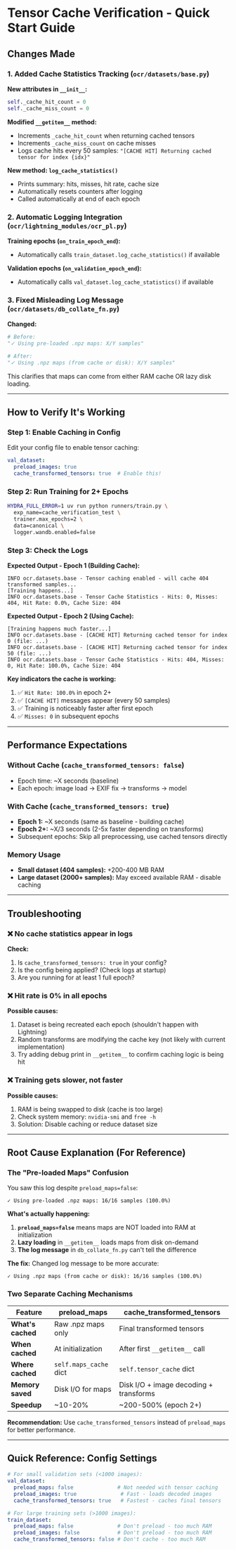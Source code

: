 # Tensor Cache Verification - Quick Start Guide

## Changes Made

### 1. Added Cache Statistics Tracking (`ocr/datasets/base.py`)

**New attributes in `__init__`:**
```python
self._cache_hit_count = 0
self._cache_miss_count = 0
```

**Modified `__getitem__` method:**
- Increments `_cache_hit_count` when returning cached tensors
- Increments `_cache_miss_count` on cache misses
- Logs cache hits every 50 samples: `"[CACHE HIT] Returning cached tensor for index {idx}"`

**New method: `log_cache_statistics()`**
- Prints summary: hits, misses, hit rate, cache size
- Automatically resets counters after logging
- Called automatically at end of each epoch

### 2. Automatic Logging Integration (`ocr/lightning_modules/ocr_pl.py`)

**Training epochs (`on_train_epoch_end`):**
- Automatically calls `train_dataset.log_cache_statistics()` if available

**Validation epochs (`on_validation_epoch_end`):**
- Automatically calls `val_dataset.log_cache_statistics()` if available

### 3. Fixed Misleading Log Message (`ocr/datasets/db_collate_fn.py`)

**Changed:**
```python
# Before:
"✓ Using pre-loaded .npz maps: X/Y samples"

# After:
"✓ Using .npz maps (from cache or disk): X/Y samples"
```

This clarifies that maps can come from either RAM cache OR lazy disk loading.

---

## How to Verify It's Working

### Step 1: Enable Caching in Config

Edit your config file to enable tensor caching:
```yaml
val_dataset:
  preload_images: true
  cache_transformed_tensors: true  # Enable this!
```

### Step 2: Run Training for 2+ Epochs

```bash
HYDRA_FULL_ERROR=1 uv run python runners/train.py \
  exp_name=cache_verification_test \
  trainer.max_epochs=2 \
  data=canonical \
  logger.wandb.enabled=false
```

### Step 3: Check the Logs

**Expected Output - Epoch 1 (Building Cache):**
```log
INFO ocr.datasets.base - Tensor caching enabled - will cache 404 transformed samples...
[Training happens...]
INFO ocr.datasets.base - Tensor Cache Statistics - Hits: 0, Misses: 404, Hit Rate: 0.0%, Cache Size: 404
```

**Expected Output - Epoch 2 (Using Cache):**
```log
[Training happens much faster...]
INFO ocr.datasets.base - [CACHE HIT] Returning cached tensor for index 0 (file: ...)
INFO ocr.datasets.base - [CACHE HIT] Returning cached tensor for index 50 (file: ...)
INFO ocr.datasets.base - Tensor Cache Statistics - Hits: 404, Misses: 0, Hit Rate: 100.0%, Cache Size: 404
```

**Key indicators the cache is working:**
1. ✅ `Hit Rate: 100.0%` in epoch 2+
2. ✅ `[CACHE HIT]` messages appear (every 50 samples)
3. ✅ Training is noticeably faster after first epoch
4. ✅ `Misses: 0` in subsequent epochs

---

## Performance Expectations

### Without Cache (`cache_transformed_tensors: false`)
- Epoch time: ~X seconds (baseline)
- Each epoch: image load → EXIF fix → transforms → model

### With Cache (`cache_transformed_tensors: true`)
- **Epoch 1:** ~X seconds (same as baseline - building cache)
- **Epoch 2+:** ~X/3 seconds (2-5x faster depending on transforms)
- Subsequent epochs: Skip all preprocessing, use cached tensors directly

### Memory Usage
- **Small dataset (404 samples):** +200-400 MB RAM
- **Large dataset (2000+ samples):** May exceed available RAM - disable caching

---

## Troubleshooting

### ❌ No cache statistics appear in logs

**Check:**
1. Is `cache_transformed_tensors: true` in your config?
2. Is the config being applied? (Check logs at startup)
3. Are you running for at least 1 full epoch?

### ❌ Hit rate is 0% in all epochs

**Possible causes:**
1. Dataset is being recreated each epoch (shouldn't happen with Lightning)
2. Random transforms are modifying the cache key (not likely with current implementation)
3. Try adding debug print in `__getitem__` to confirm caching logic is being hit

### ❌ Training gets slower, not faster

**Possible causes:**
1. RAM is being swapped to disk (cache is too large)
2. Check system memory: `nvidia-smi` and `free -h`
3. Solution: Disable caching or reduce dataset size

---

## Root Cause Explanation (For Reference)

### The "Pre-loaded Maps" Confusion

You saw this log despite `preload_maps=false`:
```
✓ Using pre-loaded .npz maps: 16/16 samples (100.0%)
```

**What's actually happening:**

1. **`preload_maps=false`** means maps are NOT loaded into RAM at initialization
2. **Lazy loading** in `__getitem__` loads maps from disk on-demand
3. **The log message** in `db_collate_fn.py` can't tell the difference

**The fix:** Changed log message to be more accurate:
```
✓ Using .npz maps (from cache or disk): 16/16 samples (100.0%)
```

### Two Separate Caching Mechanisms

| Feature | preload_maps | cache_transformed_tensors |
|---------|--------------|---------------------------|
| **What's cached** | Raw .npz maps only | Final transformed tensors |
| **When cached** | At initialization | After first `__getitem__` call |
| **Where cached** | `self.maps_cache` dict | `self.tensor_cache` dict |
| **Memory saved** | Disk I/O for maps | Disk I/O + image decoding + transforms |
| **Speedup** | ~10-20% | ~200-500% (epoch 2+) |

**Recommendation:** Use `cache_transformed_tensors` instead of `preload_maps` for better performance.

---

## Quick Reference: Config Settings

```yaml
# For small validation sets (<1000 images):
val_dataset:
  preload_maps: false              # Not needed with tensor caching
  preload_images: true              # Fast - loads decoded images
  cache_transformed_tensors: true   # Fastest - caches final tensors

# For large training sets (>1000 images):
train_dataset:
  preload_maps: false              # Don't preload - too much RAM
  preload_images: false            # Don't preload - too much RAM
  cache_transformed_tensors: false # Don't cache - too much RAM
```

